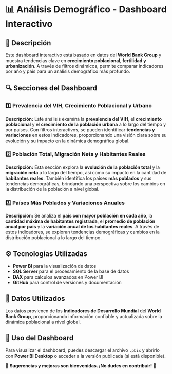 # 📊 Análisis Demográfico - Dashboard Interactivo

## 📌 Descripción
Este dashboard interactivo está basado en datos del **World Bank Group** y muestra tendencias clave en **crecimiento poblacional, fertilidad y urbanización**. A través de filtros dinámicos, permite comparar indicadores por año y país para un análisis demográfico más profundo.

## 🔍 Secciones del Dashboard

### 1️⃣ Prevalencia del VIH, Crecimiento Poblacional y Urbano
**Descripción:** Este análisis examina la **prevalencia del VIH**, el **crecimiento poblacional** y el **crecimiento de la población urbana** a lo largo del tiempo y por países. Con filtros interactivos, se pueden identificar **tendencias y variaciones** en estos indicadores, proporcionando una visión clara sobre su evolución y su impacto en la dinámica demográfica global.

### 2️⃣ Población Total, Migración Neta y Habitantes Reales
**Descripción:** Esta sección explora la **evolución de la población total** y la **migración neta** a lo largo del tiempo, así como su impacto en la cantidad de **habitantes reales**. También identifica los países **más poblados** y sus tendencias demográficas, brindando una perspectiva sobre los cambios en la distribución de la población a nivel global.

### 3️⃣ Países Más Poblados y Variaciones Anuales
**Descripción:** Se analiza el **país con mayor población en cada año**, la **cantidad máxima de habitantes registrada**, el **promedio de población anual por país** y la **variación anual de los habitantes reales**. A través de estos indicadores, se exploran tendencias demográficas y cambios en la distribución poblacional a lo largo del tiempo.

## ⚙️ Tecnologías Utilizadas
- **Power BI** para la visualización de datos
- **SQL Server** para el procesamiento de la base de datos
- **DAX** para cálculos avanzados en Power BI
- **GitHub** para control de versiones y documentación

## 📂 Datos Utilizados
Los datos provienen de los **Indicadores de Desarrollo Mundial** del **World Bank Group**, proporcionando información confiable y actualizada sobre la dinámica poblacional a nivel global.

## 📎 Uso del Dashboard
Para visualizar el dashboard, puedes descargar el archivo `.pbix` y abrirlo con **Power BI Desktop** o acceder a la versión publicada (si está disponible).

📢 **Sugerencias y mejoras son bienvenidas. ¡No dudes en contribuir!** 🚀
